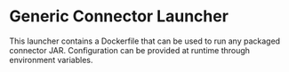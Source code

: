 # Generic Connector Launcher

This launcher contains a Dockerfile that can be used to run any packaged connector JAR. Configuration can be provided
at runtime through environment variables.  
